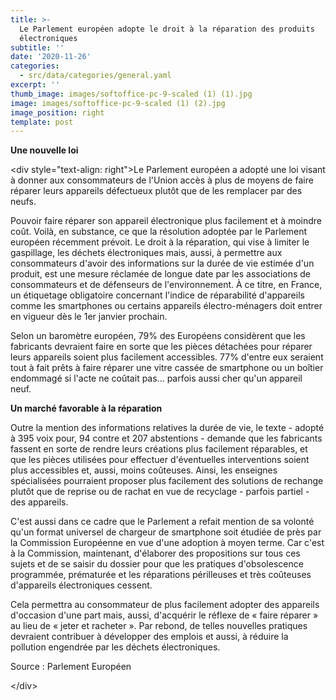 ```yaml
---
title: >-
  Le Parlement européen adopte le droit à la réparation des produits
  électroniques
subtitle: ''
date: '2020-11-26'
categories:
  - src/data/categories/general.yaml
excerpt: ''
thumb_image: images/softoffice-pc-9-scaled (1) (1).jpg
image: images/softoffice-pc-9-scaled (1) (2).jpg
image_position: right
template: post
---
```

**Une nouvelle loi**

\<div style="text-align: right">Le Parlement européen a adopté une loi visant à donner aux consommateurs de l'Union accès à plus de moyens de faire réparer leurs appareils défectueux plutôt que de les remplacer par des neufs.

Pouvoir faire réparer son appareil électronique plus facilement et à moindre coût. Voilà, en substance, ce que la résolution adoptée par le Parlement européen récemment prévoit. Le droit à la réparation, qui vise à limiter le gaspillage, les déchets électroniques mais, aussi, à permettre aux consommateurs d'avoir des informations sur la durée de vie estimée d'un produit, est une mesure réclamée de longue date par les associations de consommateurs et de défenseurs de l'environnement.
À ce titre, en France, un étiquetage obligatoire concernant l'indice de réparabilité d'appareils comme les smartphones ou certains appareils électro-ménagers doit entrer en vigueur dès le 1er janvier prochain.

Selon un baromètre européen, 79% des Européens considèrent que les fabricants devraient faire en sorte que les pièces détachées pour réparer leurs appareils soient plus facilement accessibles. 77% d'entre eux seraient tout à fait prêts à faire réparer une vitre cassée de smartphone ou un boîtier endommagé si l'acte ne coûtait pas... parfois aussi cher qu'un appareil neuf.

**Un marché favorable à la réparation**

Outre la mention des informations relatives la durée de vie, le texte - adopté à 395 voix pour, 94 contre et 207 abstentions - demande que les fabricants fassent en sorte de rendre leurs créations plus facilement réparables, et que les pièces utilisées pour effectuer d'éventuelles interventions soient plus accessibles et, aussi, moins coûteuses.
Ainsi, les enseignes spécialisées pourraient proposer plus facilement des solutions de rechange plutôt que de reprise ou de rachat en vue de recyclage - parfois partiel - des appareils.

C'est aussi dans ce cadre que le Parlement a refait mention de sa volonté qu'un format universel de chargeur de smartphone soit étudiée de près par la Commission Européenne en vue d'une adoption à moyen terme. Car c'est à la Commission, maintenant, d'élaborer des propositions sur tous ces sujets et de se saisir du dossier pour que les pratiques d'obsolescence programmée, prématurée et les réparations périlleuses et très coûteuses d'appareils électroniques cessent.

Cela permettra au consommateur de plus facilement adopter des appareils d'occasion d'une part mais, aussi, d'acquérir le réflexe de « faire réparer » au lieu de « jeter et racheter ». Par rebond, de telles nouvelles pratiques devraient contribuer à développer des emplois et aussi, à réduire la pollution engendrée par les déchets électroniques.
 
Source : Parlement Européen

\</div>

